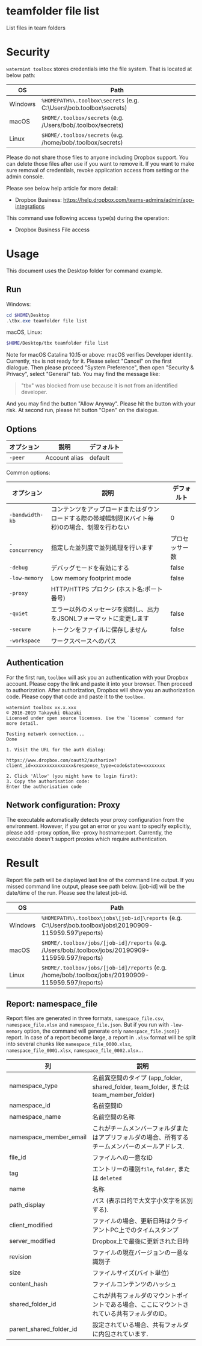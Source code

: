 # teamfolder file list 

List files in team folders

# Security

`watermint toolbox` stores credentials into the file system. That is located at below path:

| OS       | Path                                                               |
| -------- | ------------------------------------------------------------------ |
| Windows  | `%HOMEPATH%\.toolbox\secrets` (e.g. C:\Users\bob\.toolbox\secrets) |
| macOS    | `$HOME/.toolbox/secrets` (e.g. /Users/bob/.toolbox/secrets)        |
| Linux    | `$HOME/.toolbox/secrets` (e.g. /home/bob/.toolbox/secrets)         |

Please do not share those files to anyone including Dropbox support.
You can delete those files after use if you want to remove it.
If you want to make sure removal of credentials, revoke application access from setting or the admin console.

Please see below help article for more detail:
* Dropbox Business: https://help.dropbox.com/teams-admins/admin/app-integrations

This command use following access type(s) during the operation:
* Dropbox Business File access

# Usage

This document uses the Desktop folder for command example. 

## Run

Windows:

```powershell
cd $HOME\Desktop
.\tbx.exe teamfolder file list 
```

macOS, Linux:

```bash
$HOME/Desktop/tbx teamfolder file list 
```

Note for macOS Catalina 10.15 or above: macOS verifies Developer identity.
Currently, `tbx` is not ready for it. Please select "Cancel" on the first dialogue.
Then please proceed "System Preference", then open "Security & Privacy",
select "General" tab. You may find the message like:

> "tbx" was blocked from use because it is not from an identified developer.

And you may find the button "Allow Anyway". Please hit the button with your risk.
At second run, please hit button "Open" on the dialogue.

## Options

| オプション | 説明          | デフォルト |
|------------|---------------|------------|
| `-peer`    | Account alias | default    |

Common options:

| オプション      | 説明                                                                                             | デフォルト     |
|-----------------|--------------------------------------------------------------------------------------------------|----------------|
| `-bandwidth-kb` | コンテンツをアップロードまたはダウンロードする際の帯域幅制限(Kバイト毎秒)0の場合、制限を行わない | 0              |
| `-concurrency`  | 指定した並列度で並列処理を行います                                                               | プロセッサー数 |
| `-debug`        | デバッグモードを有効にする                                                                       | false          |
| `-low-memory`   | Low memory footprint mode                                                                        | false          |
| `-proxy`        | HTTP/HTTPS プロクシ (ホスト名:ポート番号)                                                        |                |
| `-quiet`        | エラー以外のメッセージを抑制し、出力をJSONLフォーマットに変更します                              | false          |
| `-secure`       | トークンをファイルに保存しません                                                                 | false          |
| `-workspace`    | ワークスペースへのパス                                                                           |                |

## Authentication

For the first run, `toolbox` will ask you an authentication with your Dropbox account. 
Please copy the link and paste it into your browser. Then proceed to authorization.
After authorization, Dropbox will show you an authorization code.
Please copy that code and paste it to the `toolbox`.

```
watermint toolbox xx.x.xxx
© 2016-2019 Takayuki Okazaki
Licensed under open source licenses. Use the `license` command for more detail.

Testing network connection...
Done

1. Visit the URL for the auth dialog:

https://www.dropbox.com/oauth2/authorize?client_id=xxxxxxxxxxxxxxx&response_type=code&state=xxxxxxxx

2. Click 'Allow' (you might have to login first):
3. Copy the authorisation code:
Enter the authorisation code
```

## Network configuration: Proxy

The executable automatically detects your proxy configuration from the environment.
However, if you got an error or you want to specify explicitly, please add -proxy option, like -proxy hostname:port.
Currently, the executable doesn't support proxies which require authentication.

# Result

Report file path will be displayed last line of the command line output.
If you missed command line output, please see path below.
[job-id] will be the date/time of the run. Please see the latest job-id.

| OS      | Path                                                                                                      |
| ------- | --------------------------------------------------------------------------------------------------------- |
| Windows | `%HOMEPATH%\.toolbox\jobs\[job-id]\reports` (e.g. C:\Users\bob\.toolbox\jobs\20190909-115959.597\reports) |
| macOS   | `$HOME/.toolbox/jobs/[job-id]/reports` (e.g. /Users/bob/.toolbox/jobs/20190909-115959.597/reports)        |
| Linux   | `$HOME/.toolbox/jobs/[job-id]/reports` (e.g. /home/bob/.toolbox/jobs/20190909-115959.597/reports)         |

## Report: namespace_file 

Report files are generated in three formats, `namespace_file.csv`, `namespace_file.xlsx` and `namespace_file.json`.
But if you run with `-low-memory` option, the command will generate only `namespace_file.json}}` report.
In case of a report become large, a report in `.xlsx` format will be split into several chunks
like `namespace_file_0000.xlsx`, `namespace_file_0001.xlsx`, `namespace_file_0002.xlsx`...   

| 列                      | 説明                                                                                            |
|-------------------------|-------------------------------------------------------------------------------------------------|
| namespace_type          | 名前異空間のタイプ (app_folder, shared_folder, team_folder, または team_member_folder)          |
| namespace_id            | 名前空間ID                                                                                      |
| namespace_name          | 名前空間の名称                                                                                  |
| namespace_member_email  | これがチームメンバーフォルダまたはアプリフォルダの場合、所有するチームメンバーのメールアドレス. |
| file_id                 | ファイルへの一意なID                                                                            |
| tag                     | エントリーの種別`file`, `folder`, または `deleted`                                              |
| name                    | 名称                                                                                            |
| path_display            | パス (表示目的で大文字小文字を区別する).                                                        |
| client_modified         | ファイルの場合、更新日時はクライアントPC上でのタイムスタンプ                                    |
| server_modified         | Dropbox上で最後に更新された日時                                                                 |
| revision                | ファイルの現在バージョンの一意な識別子                                                          |
| size                    | ファイルサイズ(バイト単位)                                                                      |
| content_hash            | ファイルコンテンツのハッシュ                                                                    |
| shared_folder_id        | これが共有フォルダのマウントポイントである場合、ここにマウントされている共有フォルダのID。      |
| parent_shared_folder_id | 設定されている場合、共有フォルダに内包されています.                                             |

